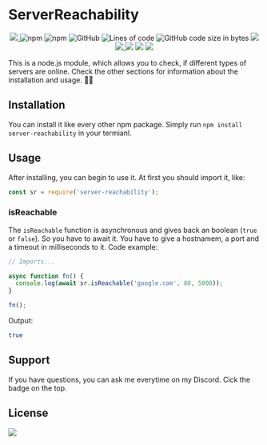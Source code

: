# ServerReachability

<p align="center">
    <a href="https://codecov.io/gh/minomy13/server-reachability">
        <img src="https://codecov.io/gh/minomy13/server-reachability/branch/master/graph/badge.svg?token=TLTyb90Kdl"/>
    </a>
    <img alt="npm" src="https://img.shields.io/npm/v/server-reachability">
    <img alt="npm" src="https://img.shields.io/npm/dt/server-reachability">
    <img alt="GitHub" src="https://img.shields.io/github/license/minomy13/server-reachability">
    <img alt="Lines of code" src="https://img.shields.io/tokei/lines/github/minomy13/server-reachability">
    <img alt="GitHub code size in bytes" src="https://img.shields.io/github/languages/code-size/minomy13/server-reachability">
    <a href="https://www.codacy.com/gh/minomy13/server-reachability/dashboard?utm_source=github.com&amp;utm_medium=referral&amp;utm_content=minomy13/server-reachability&amp;utm_campaign=Badge_Grade">
        <img src="https://app.codacy.com/project/badge/Grade/30be9c9e86fc46b2bf01a191dc17b42a"/>
    </a>
    <a href="https://discord.gg/zwEaZTn">
        <img src="https://img.shields.io/discord/706603856007790612?label=discord"/>
    </a>
    <img src="https://img.shields.io/github/languages/top/minomy13/server-reachability">
    <img src="https://img.shields.io/github/last-commit/minomy13/server-reachability">
    <a href="https://app.fossa.com/projects/git%2Bgithub.com%2Fminomy13%2Fserver-reachability?ref=badge_shield" alt="FOSSA Status">
        <img src="https://app.fossa.com/api/projects/git%2Bgithub.com%2Fminomy13%2Fserver-reachability.svg?type=shield"/>
    </a>
</p>

This is a node.js module, which allows you to check, if different types of servers are online. Check the other sections for information about the installation and usage. 💾📡

## Installation

You can install it like every other npm package. Simply run `npm install server-reachability` in your termianl.

## Usage

After installing, you can begin to use it. At first you should import it, like:

```js
const sr = require('server-reachability');
```

### isReachable

The `isReachable` function is asynchronous and gives back an boolean (`true` or `false`). So you have to await it. You have to give a hostnamem, a port and a timeout in milliseconds to it. Code example:

```js
// Imports...

async function fn() {
  console.log(await sr.isReachable('google.com', 80, 5000));
}

fn();
```

Output:

```bash
true
```

## Support

If you have questions, you can ask me everytime on my Discord. Cick the badge on the top.

## License

<a href="https://app.fossa.com/projects/git%2Bgithub.com%2Fminomy13%2Fserver-reachability?ref=badge_large" alt="FOSSA Status">
    <img src="https://app.fossa.com/api/projects/git%2Bgithub.com%2Fminomy13%2Fserver-reachability.svg?type=large"/>
</a>

